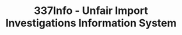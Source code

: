 ---
bigquery: https://console.cloud.google.com/bigquery?p=patents-public-data&d=usitc_investigations&page=dataset&project=sheets-management-319211
citation: US International Trade Commission 337Info Unfair Import Investigations Information
  System
contributors: US International Trade Comission
cost: None
description: US International Trade Commission 337Info Unfair Import Investigations
  Information System contains data on investigations done under Section 337. Section
  337 declares the infringement of certain statutory intellectual property rights
  and other forms of unfair competition in import trade to be unlawful practices.
  Most Section 337 investigations involve allegations of patent or registered trademark
  infringement.
documentation: FAQ and tutorial available on the site
last_edit: 04/06/2022, 23:59:24
location: https://pubapps2.usitc.gov/337external/
maintained_by: US International Trade Comission
schema_fields:
- internalRemand
- startDateMarkmanHearing
- finalDetViolation
- actualEndDateEvidHear
- currentActiveALJ
- finalIdOnViolationDue
- investigationNo
- teoIdIssueDate
- htsNumbers
- issueDateOtherNonFinal
- complainant
- endDateMarkmanHearing
- teoIdDueDate
- finalDetNoViolation
- dateComplaintFiled
- teoReliefGranted
- currentStatus
- teoProceedingInvolved
- trademarkNumbers
- respondent
- docketNo
- finalIdOnViolationIssue
- cafcAppeals
- publication_number
- scheduledEndDateEvidHear
- dateCreated
- ouiiAttorney
- title
- invUnfairAct
- investigationType
- targetDate
- copyrightNumbers
- actualStartDateEvidHear
- aljAssigned
- lastUpdated
- dateOfPublicationFrNotice
- id
- patentNumbers
- investigationTermDate
- patentNumber
- ouiiParticipation
- scheduledStartDateEvidHear
- gcAttorney
- markmanHearing
shortname: unfair_import_investigations
tags:
- import
- legal
- trade
timeframe: 2008-2021 (prior to 2008 downloadable as a JSON file)
title: 337Info - Unfair Import Investigations Information System
uuid: 2721f5ec-e599-4890-9265-9706719fc71e
---